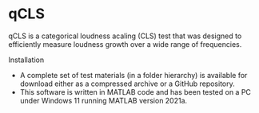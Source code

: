 # qCLS
qCLS is a categorical loudness acaling (CLS) test that was designed to efficiently measure loudness growth over a wide range of frequencies.

Installation 
* A complete set of test materials (in a folder hierarchy) is available for download either as a compressed archive or a GitHub repository.
* This software is written in MATLAB code and has been tested on a PC under Windows 11 running MATLAB version 2021a.

